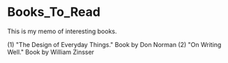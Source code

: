 # Books_To_Read
This is my memo of interesting books.

(1) "The Design of Everyday Things." Book by Don Norman
(2) "On Writing Well." Book by William Zinsser
